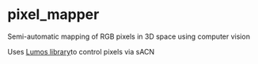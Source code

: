 # pixel_mapper
Semi-automatic mapping of RGB pixels in 3D space using computer vision

Uses  [Lumos library](https://github.com/ptone/Lumos)to control pixels via sACN
